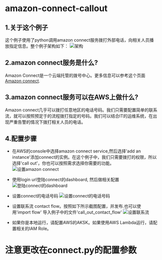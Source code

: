 # amazon-connect-callout
## 1.关于这个例子
这个例子使用了python调用amazon connect服务拨打外部电话，向相关人员播放指定信息。整个例子架构如下：
![架构](https://github.com/forhead/amazon-connect-callout/blob/master/images/connect-sample-0.png "架构")

## 2.amazon connect服务是什么?
Amazon Connect是一个云端托管的拨号中心。更多信息可以参考这个页面[Amazon connect](https://aws.amazon.com/connect/).

## 3.amazon connect服务可以在AWS上做什么?
Amazon connect几乎可以拨打任意地区的电话号码。我们只需要配置简单的联系流，就可以按照预定于的流程拨打指定的号码。我们可以结合IT的运维系统，在出现严重告警的情况下拨打相关人员的电话。

## 4.配置步骤
* 在AWS的console中选择amazon connect service,然后选择'add an instance'添加connect的实例。在这个例子中，我们只需要拨打的权限，所以选择'call out'，你也可以按照需求选择你需要的功能。
![设置amazon connect](https://github.com/forhead/amazon-connect-callout/blob/master/images/connect-sample-1.png "设置amazon connect")

* 使用login url登陆connect的dashboard, 然后做相关配置
![登陆connect的dashboard](https://github.com/forhead/amazon-connect-callout/blob/master/images/connect-sample-2.png "登陆connect的dashboard")

* 设置connect的电话号码 
![设置connect的电话号码](https://github.com/forhead/amazon-connect-callout/blob/master/images/connect-sample-3.png "设置connect的电话号码")

* 设置联系流 contact flow。按照如下所示截图配置，并发布.也可以使用'import flow' 导入例子中的文件'call_out_contact_flow'
![设置联系流](https://github.com/forhead/amazon-connect-callout/blob/master/images/connect-sample-4.png "设置联系流")

* 如果你是本地运行，请配置AWS的AKSK。如果使用AWS Lambda运行，请配置相关的IAM Role。

# 注意更改在connect.py的配置参数
